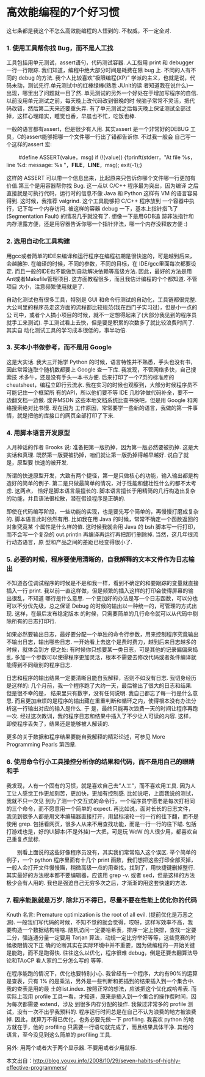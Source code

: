 # 高效能编程的7个好习惯

这七条都是我这个不怎么高效能编程的人悟到的. 不权威，不一定全对.

### 1. 使用工具帮你找 Bug，而不是人工找

工具包括用单元测试，assert语句，代码测试容器. 人工指用 print 和 debugger 一行一行跟踪. 我们知道，编程中绝大部分时间是耗费在除 bug 上. 
不同的人有不同的 debug 的方法. 我个人比较喜欢“极限编程(XP)” 学派的主义，也就是说，代码未动，测试先行.单元测试中的红棒绿棒(熟悉 JUnit的读
者知道我在说什么)一出现，哪里出了问题就一目了然. 单元测试的另外一个好处在于增加写程序的自信. 以前没用单元测试之前，每天晚上改代码改到很晚的时
候脑子常常不灵活，把代码改错，然后第二天来还要重头弄. 有了单元测试之后每天晚上保证测试全部过掉，这样心理踏实，睡觉也香，早晨也不忙，吃饭也棒.
 
一般的语言都有assert，但是很少有人用. 其实assert 是一个非常好的DEBUG 工具，C的assert能够把哪一个文件哪一行出了错都告诉你. 不过我一般会
自己写一个这样的assert 宏:
 
　　	#define ASSERT(value，msg) if (!(value)) {fprinft(stderr，"At file %s，line %d: message: %s "，__FILE__，__LINE__，msg); exit(-1);}
 
这样的 ASSERT 可以带一个信息出来，比起原来只告诉你哪个文件哪一行更加有价值.第三个是用容器帮你找 Bug. 这一点以 C/C++ 程序最为突出，因为编译
之后直接就是可执行代码，运行时的信息不像 Java 和 Python 这样有 VM 的语言容易得到. 这时候，我推荐 valgrind. 这个工具能够把 C/C++ 程序放到
一个容器中执行，记下每一个内存访问. 被这样的容器 debug 一下，基本上指针指飞了 (Segmentation Fault) 的情况几乎就没有了. 想像一下是用GDB追
踪非法指针和内存泄露方便，还是用容器告诉你哪一个指针非法，哪一个内存没释放方便 :)
 
### 2. 选用自动化工具构建

用gcc或者简单的IDE来编译和运行程序在编程初期是很快速的，可是越到后来，会越臃肿. 在编译的时候，不同的参数，不同的目标，在 IDE/gcc里面每次都要设定.
而且一般的IDE也不能做到自动解决依赖等高级方法. 因此，最好的方法是用Ant或者Makefile管理项目. 这方面教程很多，而且我估计编程的个个都知道. 不管项目
大小，注意频繁使用就是了.
 
自动化测试也有很多工具，特别是 GUI 和命令行测试的自动化，工具链都很完整. 大公司里的程序员走这方面的流程都比较规范(我在西门子实习过)，但是小一点的公
司中，或者个人搞小项目的时候，就不一定想得起来了(大部分我见到的程序员就手工来测试). 手工测试看上去快，但是要是积累的次数多了就比较浪费时间了. 其实自
动化测试工具的学习成本很低的，事半功倍.
 
### 3. 买本小书做参考，而不是用 Google

这是大实话. 我大三开始学 Python 的时候，语言特性并不熟悉，手头也没有书，因此常常连取个随机数都要上 Google 查一下库. 我发现，不管网络多快，自己搜索技
术多牛，还是没有手头一本书方便. 后来打印了一个7页的标准库的 cheatsheet，编程立即行云流水. 我在实习的时候也观察到，大部分时候程序员不可能记住一个框架所
有的API，所以他们要不等 IDE 几秒钟做代码补全，要不一边翻文档一边做. 或许MSDN 这些本地文档系统比查书快吧，但是用 Google 和网络搜索绝对比书慢. 现在因为
工作原因，常常要学一些新的语言，我做的第一件事情，就是把他的库接口的网页全部打印了下来.
 
### 4. 用脚本语言开发原型

人月神话的作者 Brooks 说: 准备把第一版扔掉，因为第一版必然要被扔掉. 这是大实话和真理. 既然第一版要被扔掉，咱们就让第一版扔掉得越早越好. 说白了就是，原型要
快速的被开发.
 
所谓的快速原型开发，大致有两个捷径，第一是只做核心的功能，输入输出都是构造好的简单的例子. 第二是只做最简单的情况，对于性能和健壮性什么的都不太考虑. 这两点，
恰好是脚本语言最擅长的. 脚本语言擅长于用精简的几行构造出复杂的功能，并且语法很松散，潜在假设程序是正确的.
 
即使在代码编写阶段，一些功能的实现，也是要先写个简单的，再慢慢打磨成复杂的. 脚本语言此时依然有用. 比如我在用 Java 的时候，常常不确定一个函数返回的对象究竟某
个属性是什么样的值. 这时候我就会用 Java 的 bsh 脚本写一行打印，而不会写一个复杂的 out.println 再编译再运行再把那行删除掉. 当然，这几年很流行动态语言，原
型和产品之间的差距已经变得很小了.
 
### 5. 必要的时候，程序要使用清晰的，自我解释的文本文件作为日志输出

不知道各位调试程序的时候是不是和我一样，看到不确定的和要跟踪的变量就直接插入一行 print. 我以前一直这样做，但是频繁的插入这样的打印会使得屏幕的输出很乱，不知道
哪行是什么意思. 一个更加好的办法是写一个日志函数，可以分也可以不分优先级，总之保证 Debug 的时候的输出以一种统一的，可管理的方式出现. 这样，在最后发布稳定版本
的时候，只需要简单的几行命令就可以从代码中剔除所有的日志打印行.
 
如果必然要输出日志，最好要分配一个单独的命令行参数，用来控制程序究竟输出不输出日志，输出哪些日志. 一开始看上去这个是费时费力，越到后来日志越多的时候，就体会到方
便之处: 有时候你只想要某一类日志，可是其他的记录偏偏来捣乱. 多加一个参数可以使得程序更加灵活，根本不需要去修改代码或者条件编译就能得到不同级别的程序日志.
 
日志和程序的输出结果一定要清晰且能自我解释，否则不如没有日志. 我切身经历是这样的: 几个月前，我一个程序跑了大约一天，最后输出了很大的日志和结果. 但是很不幸的是，
结果里只有数字，没有任何说明. 我自己都忘了每一行是什么意思. 而且更加麻烦的是程序的输出藏在重重判断和循环之内，使得根本没有办法分析这一行输出对应的输入是什么. 于
是，最终只能再次浪费一天的时间让程序再跑一次. 经过这次教训，我的程序日志和结果中插入了不少让人可读的内容. 这样，即使程序丢失了，结果还是能够被人解读的.
 
更多的关于数据和程序结果要能自我解释的精彩论述，可参见 More Programming Pearls 第四章.
 
### 6. 使用命令行小工具操控分析你的结果和代码，而不是用自己的眼睛和手

我发现，人有一个固有的习惯，就是喜欢自己去”人工”，而不喜欢用工具. 因为人工让人感觉工作更加刻苦，更加快，更加有控制感. 比如说吧，上面我说的测试，我就不只一次见
到为了测一个交互式的命令行，一个程序员宁愿老是每次打相同的三个命令，而不愿意用一个简单的 expect. 再比如说，面对长长的日志文件，我见到很多人都是用文本编辑器直接打开，用鼠标滚轮一行一行的往下翻，而不是使用 grep. 包括看网页，很多人从来不用查找功能，而是一行一行的往下瞄. 包括打游戏也是，好的UI脚本(不是外挂)一大把，可是玩 WoW 的人很少用，都喜欢自己重复点鼠标.
 
　　别看上面说的这些好像程序员没有，其实我们常常陷入这个误区. 举个简单的例子，一个 python 程序里面有十几个 print 函数，我们想把这些打印全部灭掉，一般人会打开文件慢慢瞄，稍微高级一点的用查找，找到了，用快捷键删掉整行. 其实最好的方法根本都不要编辑器，应该用 grep -v. 或者 sed，但是这样的方法极少会有人用的. 我也是强迫自己无穷多次之后，才渐渐的用这套快速的方法.
 
### 7. 程序能跑就是万岁. 除非万不得已，尽量不要在性能上优化你的代码

Knuth 名言: Premature optimization is the root of all evil. (提前优化是万恶之源). 一般我们写代码的时候，不知不觉的就会觉得，哎呀，这样写效率不高，我
要构造一个数据结构啥啥. 随机访问一定要哈希表，排序一定上快排，查找一定要二分，强连通分量一定要用 Tarjan 算法，动规一定比穷举好等等，这些竞赛的时候极限情况下正
确的论断其实在实际环境中并不重要，因为做编程的一开始关键是能跑，而不是跑得快. 往往这么以优化，程序很难 debug，倒是还要去翻算法导论和TAoCP 看人家的二分怎么写的
等等.
 
在程序能跑的情况下，优化也要特别小心. 我曾经有一个程序，大约有90%的运算是查表，只有 1% 的是乘法，另外是一些判断和把插到的结果插入到一个集合中. 我的查表是用的最
土的list.index. 按照正常的想法，应该把这个优化成哈希表. 而实际上我用 profile 工具一看，才知道，原来是插入到一个集合的操作费时间，因为每次都需要 extend，涉及
到很多内存分配的操作. 我做过非常多的 profile 测试，没有一次不出乎我预料的. 程序运行时间总是在自己不认为浪费的地方被浪费掉. 因此，就算万不得已优化，也务必要先做一下 profiling. 我喜欢 python 的地方就在于，他的 profiling 只需要一行语句就完成了，而且结果具体干净. 其他的语言，至今没见到这么简单的 profiling 工具.
 
另外: 用两个或者大于两个显示器. 不要用或者少用鼠标.

本文出自：http://blog.youxu.info/2008/10/29/seven-habits-of-highly-effective-programmers/